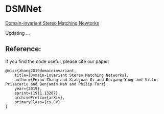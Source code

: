 # DSMNet

[Domain-invariant Stereo Matching Newtorks](https://arxiv.org/pdf/1911.13287.pdf)

Updating ...


## Reference:

If you find the code useful, please cite our paper:

    @misc{zhang2019domaininvariant,
        title={Domain-invariant Stereo Matching Networks},
        author={Feihu Zhang and Xiaojuan Qi and Ruigang Yang and Victor Prisacariu and Benjamin Wah and Philip Torr},
        year={2019},
        eprint={1911.13287},
        archivePrefix={arXiv},
        primaryClass={cs.CV}
    }
